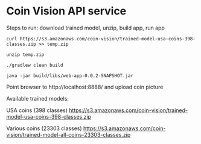 # Coin Vision API service

Steps to run: download trained model, unzip, build app, run app
```
curl https://s3.amazonaws.com/coin-vision/trained-model-usa-coins-398-classes.zip >> temp.zip

unzip temp.zip 

./gradlew clean build

java -jar build/libs/web-app-0.0.2-SNAPSHOT.jar

```
    
Point browser to http://localhost:8888/ and upload coin picture


Available trained models:

USA coins (398 classes) https://s3.amazonaws.com/coin-vision/trained-model-usa-coins-398-classes.zip

Various coins (23303 classes) https://s3.amazonaws.com/coin-vision/trained-model-all-coins-23303-classes.zip

